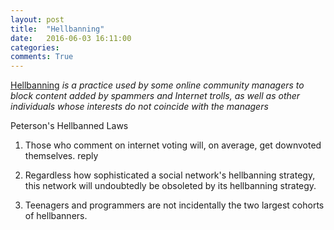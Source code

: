 ```yaml
---
layout: post
title:  "Hellbanning"
date:   2016-06-03 16:11:00
categories:
comments: True
---
```



[Hellbanning](https://en.wikipedia.org/wiki/Stealth_banning) *is a practice used by some online community managers to block content added by spammers and Internet trolls, as well as other individuals whose interests do not coincide with the managers*

Peterson's Hellbanned Laws

1. Those who comment on internet voting will, on average, get downvoted themselves.
reply

2. Regardless how sophisticated a social network's hellbanning strategy, this network will undoubtedly be obsoleted by its hellbanning strategy.

3. Teenagers and programmers are not incidentally the two largest cohorts of hellbanners.


